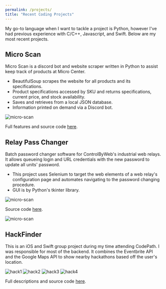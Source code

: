 ```yaml
---
permalink: /projects/
title: "Recent Coding Projects"
---
```


My go-to language when I want to tackle a project is Python, however I've had previous experience with C/C++, Javascript, and Swift.
Below are my most recent projects.

## Micro Scan

Micro Scan is a discord bot and website scraper written in Python to assist keep track of products at Micro Center.
- BeautifulSoup scrapes the website for all products and its specifications.
- Product specifications accessed by SKU and returns specifications, current price, and stock availability.
- Saves and retrieves from a local JSON database.
- Information printed on demand via a Discord bot.

![micro-scan](/assets/images/projects/micro-scan@0.5x.png)

Full features and source code [here](https://github.com/tbender4/micro-scan).

## Relay Pass Changer

Batch password changer software for ControlByWeb's industrial web relays. It allows queueing login and URL credentials with the new password to update all units' password.
- This project uses Selenium to target the web elements of a web relay's configuration page and automates navigating to the password changing procedure.
- GUI is by Python's tkinter library.

![micro-scan](/assets/images/projects/micro-scan@0.5x.png)

Source code [here](https://github.com/tbender4/relay-pass-changer).

![micro-scan](/assets/images/projects/relay-pass-changer.png)

## HackFinder

This is an iOS and Swift group project during my time attending CodePath. I was responsible for most of the backend.
It combines the Eventbrite API and the Google Maps API to show nearby hackathons based off the user's location.

![hack1](https://github.com/tbender4/hackfinder/raw/master/screenshots/map.png)
![hack2](https://github.com/tbender4/hackfinder/raw/master/screenshots/halfview.png)
![hack3](https://github.com/tbender4/hackfinder/raw/master/screenshots/listview.png)
![hack4](https://github.com/tbender4/hackfinder/raw/master/screenshots/detail.png)


Full descriptions and source code [here](https://github.com/tbender4/hackfinder).